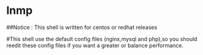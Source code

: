 # lnmp
##Notice : This shell is written for centos or redhat releases

#This shell use the default config files (nginx,mysql and php),so you should reedit these config files if you want a greater or balance performance.
